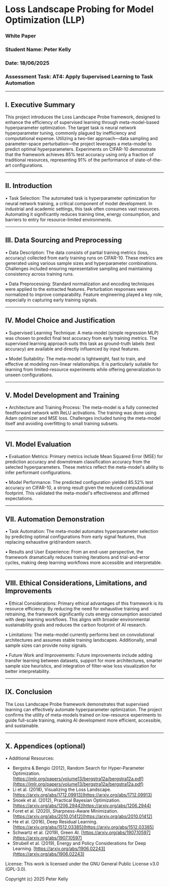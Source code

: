 # Loss Landscape Probing for Model Optimization (LLP)
### White Paper
### Student Name: Peter Kelly
### Date: 18/06/2025
### Assessment Task: AT4: Apply Supervised Learning to Task Automation

---

## I. Executive Summary

This project introduces the Loss Landscape Probe framework, designed to enhance the efficiency of supervised learning through meta-model-based hyperparameter optimization. The target task is neural network hyperparameter tuning, commonly plagued by inefficiency and computational expense. Utilizing a two-tier approach—data sampling and parameter-space perturbation—the project leverages a meta-model to predict optimal hyperparameters. Experiments on CIFAR-10 demonstrate that the framework achieves 85% test accuracy using only a fraction of traditional resources, representing 91% of the performance of state-of-the-art configurations.

---

## II. Introduction

• Task Selection:
The automated task is hyperparameter optimization for neural network training, a critical component of model development. In industrial and academic settings, this task often consumes vast resources. Automating it significantly reduces training time, energy consumption, and barriers to entry for resource-limited environments.

---

## III. Data Sourcing and Preprocessing

• Data Description:
The data consists of partial training metrics (loss, accuracy) collected from early training runs on CIFAR-10. These metrics are generated using various sample sizes and hyperparameter combinations. Challenges included ensuring representative sampling and maintaining consistency across training runs.

• Data Preprocessing:
Standard normalization and encoding techniques were applied to the extracted features. Perturbation responses were normalized to improve comparability. Feature engineering played a key role, especially in capturing early training signals.

---

## IV. Model Choice and Justification

• Supervised Learning Technique:
A meta-model (simple regression MLP) was chosen to predict final test accuracy from early training metrics. The supervised learning approach suits this task as ground-truth labels (test accuracy) are available and directly influenced by input features.

• Model Suitability:
The meta-model is lightweight, fast to train, and effective at modeling non-linear relationships. It is particularly suitable for learning from limited-resource experiments while offering generalization to unseen configurations.

---

## V. Model Development and Training

• Architecture and Training Process:
The meta-model is a fully connected feedforward network with ReLU activations. The training was done using Adam optimizer and MSE loss. Challenges included tuning the meta-model itself and avoiding overfitting to small training subsets.

---

## VI. Model Evaluation

• Evaluation Metrics:
Primary metrics include Mean Squared Error (MSE) for prediction accuracy and downstream classification accuracy from the selected hyperparameters. These metrics reflect the meta-model's ability to infer performant configurations.

• Model Performance:
The predicted configuration yielded 85.52% test accuracy on CIFAR-10, a strong result given the reduced computational footprint. This validated the meta-model's effectiveness and affirmed expectations.

---

## VII. Automation Demonstration

• Task Automation:
The meta-model automates hyperparameter selection by predicting optimal configurations from early signal features, thus replacing exhaustive grid/random search.

• Results and User Experience:
From an end-user perspective, the framework dramatically reduces training iterations and trial-and-error cycles, making deep learning workflows more accessible and interpretable.

---

## VIII. Ethical Considerations, Limitations, and Improvements

• Ethical Considerations:
Primary ethical advantages of this framework is its resource efficiency. By reducing the need for exhaustive training and retraining, the framework significantly cuts energy consumption associated with deep learning workflows. This aligns with broader environmental sustainability goals and reduces the carbon footprint of AI research.

• Limitations:
The meta-model currently performs best on convolutional architectures and assumes stable training landscapes. Additionally, small sample sizes can provide noisy signals.

• Future Work and Improvements:
Future improvements include adding transfer learning between datasets, support for more architectures, smarter sample size heuristics, and integration of filter-wise loss visualization for better interpretability.

---

## IX. Conclusion

The Loss Landscape Probe framework demonstrates that supervised learning can effectively automate hyperparameter optimization. The project confirms the utility of meta-models trained on low-resource experiments to guide full-scale training, making AI development more efficient, accessible, and sustainable.

---

## X. Appendices (optional)

• Additional Resources:

* Bergstra & Bengio (2012), Random Search for Hyper-Parameter Optimization. [https://jmlr.org/papers/volume13/bergstra12a/bergstra12a.pdf](https://jmlr.org/papers/volume13/bergstra12a/bergstra12a.pdf)
* Li et al. (2018), Visualizing the Loss Landscape. [https://arxiv.org/abs/1712.09913](https://arxiv.org/abs/1712.09913)
* Snoek et al. (2012), Practical Bayesian Optimization. [https://arxiv.org/abs/1206.2944](https://arxiv.org/abs/1206.2944)
* Foret et al. (2020), Sharpness-Aware Minimization. [https://arxiv.org/abs/2010.01412](https://arxiv.org/abs/2010.01412)
* He et al. (2016), Deep Residual Learning. [https://arxiv.org/abs/1512.03385](https://arxiv.org/abs/1512.03385)
* Schwartz et al. (2019), Green AI. [https://arxiv.org/abs/1907.10597](https://arxiv.org/abs/1907.10597)
* Strubell et al. (2019), Energy and Policy Considerations for Deep Learning. [https://arxiv.org/abs/1906.02243](https://arxiv.org/abs/1906.02243)

License:
This work is licensed under the GNU General Public License v3.0 (GPL-3.0).

Copyright (c) 2025 Peter Kelly
